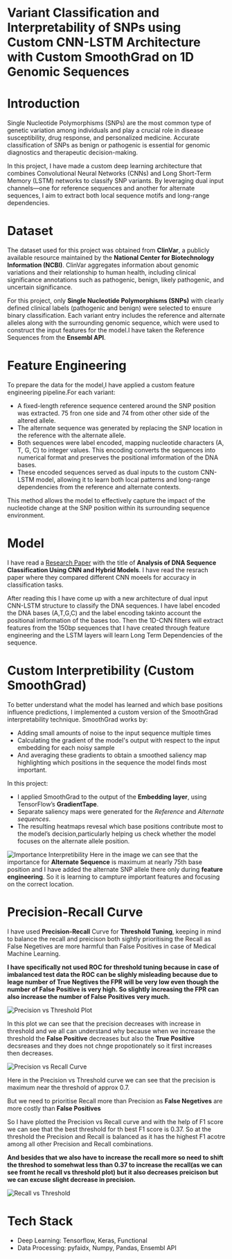 # **Variant Classification and Interpretability of SNPs using  Custom CNN-LSTM Architecture with Custom SmoothGrad on 1D Genomic Sequences**
# Introduction
Single Nucleotide Polymorphisms (SNPs) are the most common type of genetic variation among individuals and play a crucial role in disease susceptibility, drug response, and personalized medicine. Accurate classification of SNPs as benign or pathogenic is essential for genomic diagnostics and therapeutic decision-making.

In this project, I have made a custom deep learning architecture that combines Convolutional Neural Networks (CNNs) and Long Short-Term Memory (LSTM) networks to classify SNP variants. By leveraging dual input channels—one for reference sequences and another for alternate sequences, I aim to extract both local sequence motifs and long-range dependencies.

# Dataset
The dataset used for this project was obtained from **ClinVar**, a publicly available resource maintained by the **National Center for Biotechnology Information (NCBI)**. ClinVar aggregates information about genomic variations and their relationship to human health, including clinical significance annotations such as pathogenic, benign, likely pathogenic, and uncertain significance.

For this project, only **Single Nucleotide Polymorphisms (SNPs)** with clearly defined clinical labels (pathogenic and benign) were selected to ensure binary classification. Each variant entry includes the reference and alternate alleles along with the surrounding genomic sequence, which were used to construct the input features for the model.I have taken the Reference Sequences from the **Ensembl API**.

# Feature Engineering
To prepare the data for the model,I have applied a custom feature engineering pipeline.For each variant:
* A fixed-length reference sequence centered around the SNP position was extracted. 75 fron one side and 74 from other other side of the altered allele.
* The alternate sequence was generated by replacing the SNP location in the reference with the alternate allele.
* Both sequences were label encoded, mapping nucleotide characters (A, T, G, C) to integer values. This encoding converts the sequences into numerical format and preserves the positional imformation of the DNA bases.
* These encoded sequences served as dual inputs to the custom CNN-LSTM model, allowing it to learn both local patterns and long-range dependencies from the reference and alternate contexts.

This method allows the model to effectively capture the impact of the nucleotide change at the SNP position within its surrounding sequence environment.


# Model
I have read a [Research Paper](https://pmc.ncbi.nlm.nih.gov/articles/PMC8285202/) with the title of **Analysis of DNA Sequence Classification Using CNN and Hybrid Models**.
I have read the resrach paper where they compared different CNN moeels for accuracy in classification tasks. 

After reading this I have come up with a new architecture of dual input CNN-LSTM structure to classify the DNA sequences.
I have label encoded the DNA bases (A,T,G,C) and the label encoding takinto account the positional imformation of the bases too. Then the 1D-CNN filters will extract features from the 150bp sequences that I have created through feature engineering and the LSTM layers will learn Long Term Dependencies of the sequence.

# Custom Interpretibility (Custom SmoothGrad)
To better understand what the model has learned and which base positions influence predictions, I implemented a custom version of the SmoothGrad interpretability technique.
SmoothGrad works by:
* Adding small amounts of noise to the input sequence multiple times
* Calculating the gradient of the model's output with respect to the input embedding for each noisy sample
* And averaging these gradients to obtain a smoothed saliency map highlighting which positions in the sequence the model finds most important.

In this project:
* I applied SmoothGrad to the output of the **Embedding layer**, using TensorFlow’s **GradientTape**.
* Separate saliency maps were generated for the *Reference* and *Alternate sequences*.
* The resulting heatmaps revesal which base positions contribute most to the model’s decision,particularly helping us check whether the model focuses on the alternate allele position.

![Importance Interpretibility](static/Screenshot%202025-07-26%20043026.png)
Here in the image we can see that the importance for **Alternate Sequence** is maximum at nearly 75th base position and I have added the alternate SNP allele there only during **feature engineering**. So it is learning to campture important features and focusing on the correct location.

# Precision-Recall Curve
I have used **Precision-Recall** Curve for **Threshold Tuning**, keeping in mind to balance the recall and preicison both sightly prioritising the Recall as False Negetives are more harmful than False Positives in case of Medical Machine Learning.

**I have specifically not used ROC for threshold tuning because in case of imbalanced test data the ROC can be slighly misleading because due to leage number of True Negtives the FPR will be very low even though the number of False Positive is very high. So slightly increasing the FPR can also increase the number of False Positives very much.**

![Precision vs Threshold Plot](static/Screenshot%202025-07-26%20160939.png)

In this plot we can see that the precision decreases with increase in threshold and we all can understand why because when we increase the threshold the **False Positive** decreases but also the **True Positive** decsreases and they does not chnge propotionately so it first increases then decreases.

![Precision vs Recall Curve](static/Screenshot%202025-07-26%20161000.png)

Here in the Precision vs Threshold curve we can see that the precision is maximum near the threshold of approx 0.7.

But we need to prioritise Recall more than Precision as **False Negetives** are more costly than **False Positives**

So I have plotted the Precision vs Recall curve and with the help of F1 score we can see that the best threshold for th best F1 score is 0.37.
So at the threshold the Precision and Recall is balanced as it has the highest F1 acotre among all other Precision and Recall combinations.

**And besides that we also have to increase the recall more so need to shift the threshod to somehwat less than 0.37 to increase the recall(as we can see fromt he recall vs threshold plot) but it also decreases preicison but we can excuse slight decrease in precision.**

![Recall vs Threshold](static/Screenshot%202025-07-26%20161023.png)

# Tech Stack
* Deep Learning: Tensorflow, Keras, Functional 
* Data Processing: pyfaidx, Numpy, Pandas, Ensembl API




